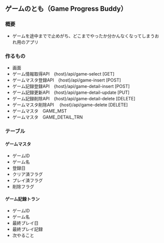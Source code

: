 ## ゲームのとも（Game Progress Buddy）

### 概要

- ゲームを途中までで止めがち、どこまでやったか分かんなくなってしまうおれ用のアプリ

### 作るもの

- 画面
- ゲーム情報取得API　{host}/api/game-select  [GET]
- ゲームマスタ登録API　{host}/api/game-insert  [POST]
- ゲーム記録登録API　{host}/api/game-detail-insert  [POST]
- ゲーム記録更新API　{host}/api/game-detail-update [PUT]
- ゲーム記録削除API　{host}/api/game-detail-delete [DELETE]
- ゲームマスタ削除API 　{host}/api/game-delete [DELETE]
- ゲームマスタ　GAME_MST
- ゲームマスタ　GAME_DETAIL_TRN

### テーブル

#### ゲームマスタ
- ゲームID
- ゲーム名
- 登録日
- クリア済フラグ
- プレイ済フラグ
- 削除フラグ
  
#### ゲーム記録トラン
- ゲームID
- ゲーム名
- 最終プレイ日
- 最終プレイ記録
- 次やること
